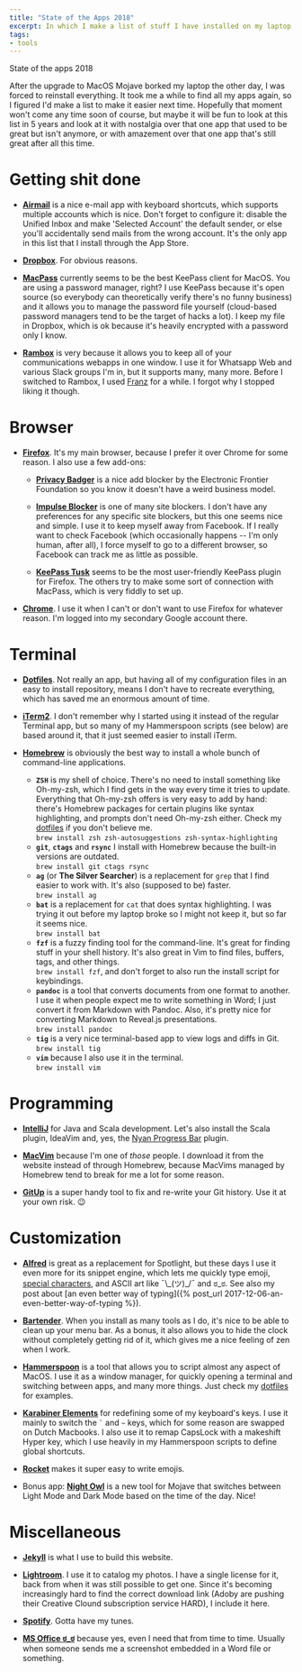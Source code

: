 ```yaml
---
title: "State of the Apps 2018"
excerpt: In which I make a list of stuff I have installed on my laptop, for future reference.
tags:
- tools
---
```

State of the apps 2018

After the upgrade to MacOS Mojave borked my laptop the other day, I was forced to reinstall everything. It took me a while to find all my apps again, so I figured I'd make a list to make it easier next time. Hopefully that moment won't come any time soon of course, but maybe it will be fun to look at this list in 5 years and look at it with nostalgia over that one app that used to be great but isn't anymore, or with amazement over that one app that's still great after all this time.

# Getting shit done

* [**Airmail**](http://airmailapp.com) is a nice e-mail app with keyboard shortcuts, which supports multiple accounts which is nice. Don't forget to configure it: disable the Unified Inbox and make 'Selected Account' the default sender, or else you'll accidentally send mails from the wrong account. It's the only app in this list that I install through the App Store.

* [**Dropbox**](https://www.dropbox.com/register). For obvious reasons.

* [**MacPass**](https://macpassapp.org) currently seems to be the best KeePass client for MacOS. You are using a password manager, right? I use KeePass because it's open source (so everybody can theoretically verify there's no funny business) and it allows you to manage the password file yourself (cloud-based password managers tend to be the target of hacks a lot). I keep my file in Dropbox, which is ok because it's heavily encrypted with a password only I know.

* [**Rambox**](https://rambox.pro) is very because it allows you to keep all of your communications webapps in one window. I use it for Whatsapp Web and various Slack groups I'm in, but it supports many, many more. Before I switched to Rambox, I used [Franz](https://meetfranz.com) for a while. I forgot why I stopped liking it though.

# Browser

* [**Firefox**](https://www.mozilla.org/firefox). It's my main browser, because I prefer it over Chrome for some reason. I also use a few add-ons:

  * [**Privacy Badger**](https://www.eff.org/privacybadger) is a nice add blocker by the Electronic Frontier Foundation so you know it doesn't have a weird business model.

  * [**Impulse Blocker**](https://addons.mozilla.org/en-US/firefox/addon/impulse-blocker) is one of many site blockers. I don't have any preferences for any specific site blockers, but this one seems nice and simple. I use it to keep myself away from Facebook. If I really want to check Facebook (which occasionally happens -- I'm only human, after all), I force myself to go to a different browser, so Facebook can track me as little as possible.

  * [**KeePass Tusk**](https://addons.mozilla.org/en-US/firefox/addon/keepass-tusk) seems to be the most user-friendly KeePass plugin for Firefox. The others try to make some sort of connection with MacPass, which is very fiddly to set up.

* [**Chrome**](https://www.google.com/chrome). I use it when I can't or don't want to use Firefox for whatever reason. I'm logged into my secondary Google account there.

# Terminal

* [**Dotfiles**](https://github.com/jqno/dotfiles). Not really an app, but having all of my configuration files in an easy to install repository, means I don't have to recreate everything, which has saved me an enormous amount of time.

* [**iTerm2**](https://iterm2.com/downloads.html). I don't remember why I started using it instead of the regular Terminal app, but so many of my Hammerspoon scripts (see below) are based around it, that it just seemed easier to install iTerm.

* [**Homebrew**](https://brew.sh) is obviously the best way to install a whole bunch of command-line applications.
  * **`ZSH`** is my shell of choice. There's no need to install something like Oh-my-zsh, which I find gets in the way every time it tries to update. Everything that Oh-my-zsh offers is very easy to add by hand: there's Homebrew packages for certain plugins like syntax highlighting, and prompts don't need Oh-my-zsh either. Check my [dotfiles](https://github.com/jqno/dotfiles/tree/master/zsh) if you don't believe me.<br>`brew install zsh zsh-autosuggestions zsh-syntax-highlighting`
  * **`git`**, **`ctags`** and **`rsync`** I install with Homebrew because the built-in versions are outdated.<br>`brew install git ctags rsync`
  * **`ag`** (or **The Silver Searcher**) is a replacement for `grep` that I find easier to work with. It's also (supposed to be) faster.<br>`brew install ag`
  * **`bat`** is a replacement for `cat` that does syntax highlighting. I was trying it out before my laptop broke so I might not keep it, but so far it seems nice.<br>`brew install bat`
  * **`fzf`** is a fuzzy finding tool for the command-line. It's great for finding stuff in your shell history. It's also great in Vim to find files, buffers, tags, and other things.<br>`brew install fzf`, and don't forget to also run the install script for keybindings.
  * **`pandoc`** is a tool that converts documents from one format to another. I use it when people expect me to write something in Word; I just convert it from Markdown with Pandoc. Also, it's pretty nice for converting Markdown to Reveal.js presentations.<br>`brew install pandoc`
  * **`tig`** is a very nice terminal-based app to view logs and diffs in Git.<br>`brew install tig`
  * **`vim`** because I also use it in the terminal.<br>`brew install vim`

# Programming

* [**IntelliJ**](https://www.jetbrains.com/idea/download) for Java and Scala development. Let's also install the Scala plugin, IdeaVim and, yes, the [Nyan Progress Bar](https://plugins.jetbrains.com/plugin/8575-nyan-progress-bar) plugin.

* [**MacVim**](http://macvim-dev.github.io/macvim/) because I'm one of _those_ people. I download it from the website instead of through Homebrew, because MacVims managed by Homebrew tend to break for me a lot for some reason.

* [**GitUp**](https://gitup.co) is a super handy tool to fix and re-write your Git history. Use it at your own risk. 😉

# Customization

* [**Alfred**](https://www.alfredapp.com) is great as a replacement for Spotlight, but these days I use it even more for its snippet engine, which lets me quickly type emoji, [special characters](http://jqno.nl/ComposeKey.alfredsnippets), and ASCII art like ¯\\\_(ツ)\_/¯ and ಠ_ಠ. See also my post about [an even better way of typing]({% post_url 2017-12-06-an-even-better-way-of-typing %}).

* [**Bartender**](https://www.macbartender.com). When you install as many tools as I do, it's nice to be able to clean up your menu bar. As a bonus, it also allows you to hide the clock without completely getting rid of it, which gives me a nice feeling of zen when I work.

* [**Hammerspoon**](https://www.hammerspoon.org) is a tool that allows you to script almost any aspect of MacOS. I use it as a window manager, for quickly opening a terminal and switching between apps, and many more things. Just check my [dotfiles](https://github.com/jqno/dotfiles/tree/master/hammerspoon) for examples.

* [**Karabiner Elements**](https://pqrs.org/osx/karabiner) for redefining some of my keyboard's keys. I use it mainly to switch the `` ` `` and `~` keys, which for some reason are swapped on Dutch Macbooks. I also use it to remap CapsLock with a makeshift Hyper key, which I use heavily in my Hammerspoon scripts to define global shortcuts.

* [**Rocket**](https://matthewpalmer.net/rocket) makes it super easy to write emojis.

* Bonus app: [**Night Owl**](https://nightowl.kramser.xyz) is a new tool for Mojave that switches between Light Mode and Dark Mode based on the time of the day. Nice!

# Miscellaneous

* [**Jekyll**](https://jekyllrb.com) is what I use to build this website.

* [**Lightroom**](https://account.adobe.com/orders). I use it to catalog my photos. I have a single license for it, back from when it was still possible to get one. Since it's becoming increasingly hard to find the correct download link (Adoby are pushing their Creative Clound subscription service HARD), I include it here.

* [**Spotify**](https://www.spotify.com/download/mac). Gotta have my tunes.

* [**MS Office ಠ_ಠ**](https://www.office.com) because yes, even I need that from time to time. Usually when someone sends me a screenshot embedded in a Word file or something.

